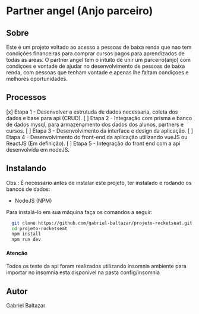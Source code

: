 # Partner angel (Anjo parceiro)
## Sobre
Este é um projeto voltado ao acesso a pessoas de baixa renda que nao tem condições financeiras para comprar cursos pagos para aprendizados de todas as areas. O partner angel tem o intuito de unir um parceiro(anjo) com condiçoes e vontade de ajudar no desenvolvimento de pessoas de baixa renda, com pessoas que tenham vontade e apenas lhe faltam condiçoes e melhores oportunidades. 

## Processos
[x] Etapa 1 - Desenvolver a estrutuda de dados necessaria, coleta dos dados e base para api (CRUD).
[ ] Etapa 2 - Integração com prisma e banco de dados mysql, para armazenamento dos dados dos alunos, partners e cursos.
[ ] Etapa 3 - Desenvolvimento da interface e design da aplicação.
[ ] Etapa 4 - Desenvolvimento do front-end da aplicação utilizando vueJS ou ReactJS (Em definição).
[ ] Etapa 5 - Integração do front end com a api desenvolvida em nodeJS.

## Instalando

Obs.: É necessário antes de instalar este projeto, ter instalado e rodando os bancos de dados: 
* NodeJS (NPM)

Para instalá-lo em sua máquina faça os comandos a seguir:

``` bash
  git clone https://github.com/gabriel-baltazar/projeto-rocketseat.git
  cd projeto-rocketseat
  npm install
  npm run dev
```

#### Atenção
Todos os teste da api foram realizados utilizando insomnia ambiente para importar no insomnia esta disponivel na pasta config/insomnia

## Autor
Gabriel Baltazar
